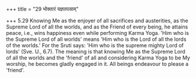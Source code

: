 +++
title = "29 भोक्तारं यज्ञतपसाम्"

+++
5.29 Knowing Me as the enjoyer of all sacrifices and austerities, as the
Supreme Lord of all the worlds, and as the Friend of every being, he
attains peace, i.e., wins happiness even while performing Karma Yoga.
'Him who is the Supreme Lord of all worlds' means 'Him who is the Lord
of all the lords of the worlds.' For the Sruti says: 'Him who is the
supreme mighty Lord of lords' (Sve. U., 6.7). The meaning is that
knowing Me as the Supreme Lord of all the worlds and the 'friend' of all
and considering Karma Yoga to be My worship, he becomes gladly engaged
in it. All beings endeavour to please a 'friend'.
